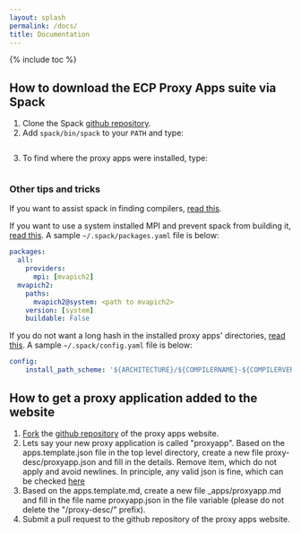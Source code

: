 ```yaml
---
layout: splash
permalink: /docs/
title: Documentation
---
```



{% include toc %}

## How to download the ECP Proxy Apps suite via Spack

1. Clone the Spack [github repository](https://github.com/LLNL/spack).
2. Add `spack/bin/spack` to your `PATH` and type:
```spack install --source ecp-proxy-apps
```
3. To find where the proxy apps were installed, type:
```spack cd ecp-proxy-apps
```

### Other tips and tricks

If you want to assist spack in finding compilers, [read this](http://spack.readthedocs.io/en/latest/getting_started.html#spack-compiler-find).

If you want to use a system installed MPI and prevent spack from building it,
[read this](http://spack.readthedocs.io/en/latest/build_settings.html#external-packages).
A sample `~/.spack/packages.yaml` file is below:
```yaml
packages:
  all:
    providers:
      mpi: [mvapich2]
  mvapich2:
    paths:
      mvapich2@system: <path to mvapich2>
    version: [system]
    buildable: False
```

If you do not want a long hash in the installed proxy apps' directories, [read
this](http://spack.readthedocs.io/en/latest/config_yaml.html#install-hash-length-and-install-path-scheme).
A sample `~/.spack/config.yaml` file is below:
```yaml
config:
    install_path_scheme: '${ARCHITECTURE}/${COMPILERNAME}-${COMPILERVER}/${PACKAGE}-${VERSION}'
```

## How to get a proxy application added to the website

1. [Fork](https://help.github.com/articles/fork-a-repo/) the [github
repository](http://github.com/proxyapps/proxyapps.github.io) of the proxy apps
website.
2. Lets say your new proxy application is called "proxyapp". Based on the
apps.template.json file in the top level directory, create a new file
proxy-desc/proxyapp.json and fill in the details. Remove item, which do not
apply and avoid newlines. In principle, any valid json is fine, which can be
checked [here](https://jsonlint.com/)
3. Based on the apps.template.md, create a new file _apps/proxyapp.md and fill
in the file name proxyapp.json in the file variable (please do not delete the
"/proxy-desc/" prefix).
4. Submit a pull request to the github repository of the proxy apps website.

